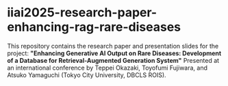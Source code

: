 # iiai2025-research-paper-enhancing-rag-rare-diseases
This repository contains the research paper and presentation slides for the project:  **"Enhancing Generative AI Output on Rare Diseases: Development of a Database for Retrieval-Augmented Generation System"**   Presented at an international conference by Teppei Okazaki, Toyofumi Fujiwara, and Atsuko Yamaguchi (Tokyo City University, DBCLS ROIS).
